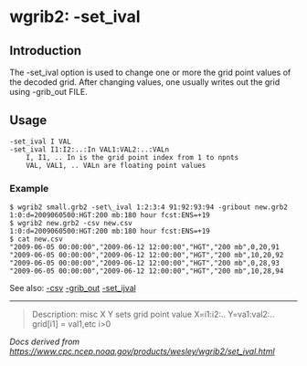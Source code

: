 # wgrib2: -set_ival

## Introduction

The -set_ival option is used to change one or more the grid point values
of the decoded grid. After changing values, one usually writes out the grid using
-grib_out FILE.

## Usage

```
-set_ival I VAL
-set_ival I1:I2:..:In VAL1:VAL2:..:VALn
    I, I1, .. In is the grid point index from 1 to npnts
    VAL, VAL1, .. VALn are floating point values
```

### Example

```
$ wgrib2 small.grb2 -set\_ival 1:2:3:4 91:92:93:94 -gribout new.grb2
1:0:d=2009060500:HGT:200 mb:180 hour fcst:ENS=+19
$ wgrib2 new.grb2 -csv new.csv
1:0:d=2009060500:HGT:200 mb:180 hour fcst:ENS=+19
$ cat new.csv
"2009-06-05 00:00:00","2009-06-12 12:00:00","HGT","200 mb",0,20,91
"2009-06-05 00:00:00","2009-06-12 12:00:00","HGT","200 mb",10,20,92
"2009-06-05 00:00:00","2009-06-12 12:00:00","HGT","200 mb",0,28,93
"2009-06-05 00:00:00","2009-06-12 12:00:00","HGT","200 mb",10,28,94
```

See also:
[-csv](./csv.md)
[-grib_out](./grib_out.md)
[-set_ijval](./set_ijval.md)

---

> Description: misc X Y sets grid point value X=i1:i2:.. Y=va1:val2:.. grid[i1] = val1,etc i>0

_Docs derived from <https://www.cpc.ncep.noaa.gov/products/wesley/wgrib2/set_ival.html>_
